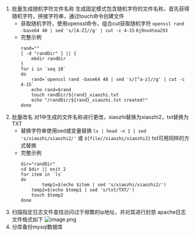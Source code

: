 1. 批量生成随机字符文件名称
    生成固定模式包含随机字符的文件名称，首先获得随机字符，拼接字符串，通过touch命令创建文件
    - 获取随机字符，使用openssl命令，组合cut获取随机字符
      `openssl rand -base64 40 | sed 's/[A-Z]//g' | cut -c 4-15`
      `6j9no4tea293`
    - 完整示例
      ```
      rand=""
      [ -d "randDir" ] || {
          mkdir randDir
      }
      for i in `seq 10`
      do
          rand=`openssl rand -base64 40 | sed 's/[^a-z]//g' | cut -c 4-15`
          echo rand=$rand
          touch randDir/${rand}_xiaozhi.txt
          echo "/randDir/${rand}_xiaozhi.txt created!"
      done
      ```
2. 批量改名
    对1中生成的文件名称进行更改，xiaozhi替换为xiaozhi2，txt替换为TXT
    - 替换字符串使用sed或变量替换
      `ls | head -n 1 | sed 's/xiaozhi/xiaozhi2/'`
      或
      `${file//xiaozhi/xiaozhi2}`
      txt可用同样的方式替换
    - 完整示例
      ```
      dir="randDir"
      cd $dir || exit 2
      for item in `ls`
      do
              temp1=$(echo $item | sed 's/xiaozhi/xiaozhi2/')
          temp2=$(echo $temp1 | sed 's/txt/TXT/')
          touch $temp2
      done
      ```
3. 扫描指定日志文件查找访问过于频繁的ip地址，并对其进行封禁
    apache日志文件格式如下
    ![image.png](https://upload-images.jianshu.io/upload_images/10339396-72b43aeb3b691174.png?imageMogr2/auto-orient/strip%7CimageView2/2/w/1240)
4. 分库备份mysql数据库
